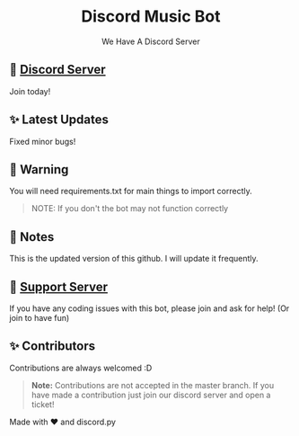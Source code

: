 <h1 align="center">Discord Music Bot </h1>
<p align="center">We Have A Discord Server</p>

## 👀 [Discord Server](https://discord.gg/rHksNbU8Hg)
Join today!

## ✨ Latest Updates
Fixed minor bugs!

## 🚧 Warning
You will need requirements.txt for main things to import correctly.

> NOTE: If you don't the bot may not function correctly

## 📝 Notes
This is the updated version of this github. I will update it frequently.

## 📝 [Support Server](https://discord.gg/rHksNbU8Hg)

If you have any coding issues with this bot, please join and ask for help! (Or join to have fun)

## ✨ Contributors

Contributions are always welcomed :D

> **Note:** Contributions are not accepted in the master branch. If you have made a contribution just join our discord server and open a ticket!

Made with :heart: and discord.py
